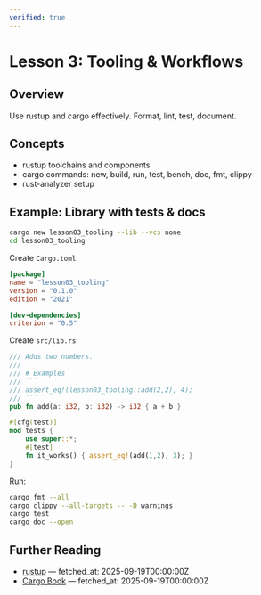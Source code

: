 ```yaml
---
verified: true
---
```


# Lesson 3: Tooling & Workflows

## Overview
Use rustup and cargo effectively. Format, lint, test, document.

## Concepts

- rustup toolchains and components
- cargo commands: new, build, run, test, bench, doc, fmt, clippy
- rust-analyzer setup

## Example: Library with tests & docs

```bash
cargo new lesson03_tooling --lib --vcs none
cd lesson03_tooling
```

Create `Cargo.toml`:

```toml
[package]
name = "lesson03_tooling"
version = "0.1.0"
edition = "2021"

[dev-dependencies]
criterion = "0.5"
```

Create `src/lib.rs`:

```rust
/// Adds two numbers.
///
/// # Examples
/// ```
/// assert_eq!(lesson03_tooling::add(2,2), 4);
/// ```
pub fn add(a: i32, b: i32) -> i32 { a + b }

#[cfg(test)]
mod tests {
    use super::*;
    #[test]
    fn it_works() { assert_eq!(add(1,2), 3); }
}
```

Run:

```bash
cargo fmt --all
cargo clippy --all-targets -- -D warnings
cargo test
cargo doc --open
```

## Further Reading
- [rustup](https://rustup.rs/) — fetched_at: 2025-09-19T00:00:00Z
- [Cargo Book](https://doc.rust-lang.org/cargo/) — fetched_at: 2025-09-19T00:00:00Z
